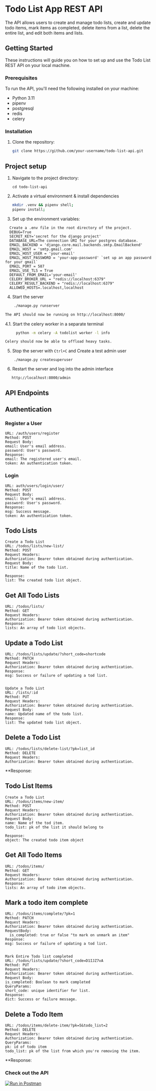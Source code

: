 # Todo List App REST API

The API allows users to create and manage todo lists, create and update todo items, mark items as completed, delete items from a list, delete the entire list, and edit both items and lists.

## Getting Started

These instructions will guide you on how to set up and use the Todo List REST API on your local machine.

### Prerequisites

To run the API, you'll need the following installed on your machine:

- Python 3.11
- pipenv
- postgresql
- redis
- celery

### Installation

1. Clone the repository:

   ```bash
   git clone https://github.com/your-username/todo-list-api.git
   ```

## Project setup
1. Navigate to the project directory:
   ```
   cd todo-list-api
   ```
2. Activate a virtual environment & install dependencies
   ```bash
   mkdir .venv && pipenv shell;
   pipenv install;

   ```
3. Set up the environment variables:
  ```
    Create a .env file in the root directory of the project.
    DEBUG=True
    SECRET_KEY='secret for the django project'
    DATABASE_URL=The connection URI for your postgres database.
    EMAIL_BACKEND = 'django.core.mail.backends.smtp.EmailBackend'
    EMAIL_HOST = 'smtp.gmail.com'
    EMAIL_HOST_USER = 'your-email'
    EMAIL_HOST_PASSWORD = 'your-app-password' `set up an app password for your gmail`
    EMAIL_PORT = 587
    EMAIL_USE_TLS = True
    DEFAULT_FROM_EMAIL='your-email'
    CELERY_BROKER_URL = "redis://localhost:6379"
    CELERY_RESULT_BACKEND = "redis://localhost:6379"
    ALLOWED_HOSTS=.localhost,localhost
```
4. Start the server
```bash
    ./manage.py runserver

The API should now be running on http://localhost:8000/
```

4.1. Start the celery worker in a separate terminal
```bash
     python -m celery -A todolist worker -l info

Celery should now be able to offload heavy tasks.
```

5. Stop the server with `Ctrl+C`  and Create a test admin user
```
    ./manage.py createsuperuser
```

6. Restart the server and log into the admin interface
  ```
     http://localhost:8000/admin
  ```

## API Endpoints

## Authentication

### Register a User
```
URL: /auth/users/register
Method: POST
Request Body:
email: User's email address.
password: User's password.
Response:
email: The registered user's email.
token: An authentication token.
```
### Login
```
URL: auth/users/login/user/
Method: POST
Request Body:
email: User's email address.
password: User's password.
Response:
msg: Success message.
token: An authentication token.
```

## Todo Lists
```
Create a Todo List
URL: /todos/lists/new-list/
Method: POST
Request Headers:
Authorization: Bearer token obtained during authentication.
Request Body:
title: Name of the todo list.

Response:
list: The created todo list object.
```
## Get All Todo Lists
```
URL: /todos/lists/
Method: GET
Request Headers:
Authorization: Bearer token obtained during authentication.
Response:
lists: An array of todo list objects.
```

## Update a Todo List
```
URL: /todos/lists/update/?short_code=shortcode
Method: PATCH
Request Headers:
Authorization: Bearer token obtained during authentication.
Response:
msg: Success or failure of updating a tod list.


Update a Todo List
URL: /lists/:id
Method: PUT
Request Headers:
Authorization: Bearer token obtained during authentication.
Request Body:
name: Updated name of the todo list.
Response:
list: The updated todo list object.
```

## Delete a Todo List
```
URL: /todos/lists/delete-list/?pk=list_id
Method: DELETE
Request Headers:
Authorization: Bearer token obtained during authentication.
```
**Response:


## Todo List Items
```
Create a Todo List
URL: /todos/items/new-item/
Method: POST
Request Headers:
Authorization: Bearer token obtained during authentication.
Request Body:
name: Name of the tod item.
todo_list: pk of the list it should belong to

Response:
object: The created todo item object
```
## Get All Todo Items
```
URL: /todos/items/
Method: GET
Request Headers:
Authorization: Bearer token obtained during authentication.
Response:
lists: An array of todo item objects.
```

## Mark a todo item complete
```
URL: /todos/items/complete/?pk=1
Method: PATCH
Request Headers:
Authorization: Bearer token obtained during authentication.
RequestBody:
  is_completed: true or false "to mark on unmark an item"
Response:
msg: Success or failure of updating a tod list.


Mark Entire Todo list completed
URL: /todos/lists/update/?short_code=D1IJZ7vA
Method: PUT
Request Headers:
Authorization: Bearer token obtained during authentication.
Request Body:
is_completed: Boolean to mark completed
QueryParams:
short_code: unique identifier for list.
Response:
dict: Success or failure message.
```

## Delete a Todo Item
```
URL: /todos/items/delete-item/?pk=5&todo_list=2
Method: DELETE
Request Headers:
Authorization: Bearer token obtained during authentication.
QueryParams:
pk: id of todo item
todo_list: pk of the list from which you're removing the item.
```
**Response:


### Check out the API

[![Run in Postman](https://run.pstmn.io/button.svg)](https://app.getpostman.com/run-collection/5140285-0cd4883f-4de8-4d6f-bbaf-f17268854a16?action=collection%2Ffork&source=rip_markdown&collection-url=entityId%3D5140285-0cd4883f-4de8-4d6f-bbaf-f17268854a16%26entityType%3Dcollection%26workspaceId%3D7d07eb9f-ea3b-4c80-8843-fd704d8fb744)
